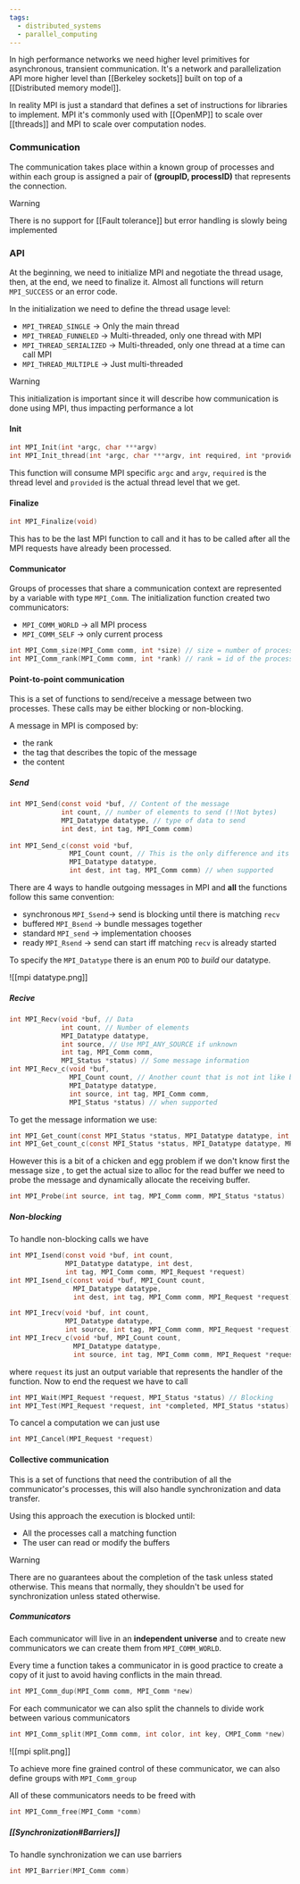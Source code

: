 ```yaml
---
tags:
  - distributed_systems
  - parallel_computing
---
```

In high performance networks we need higher level primitives for asynchronous, transient communication. It's a network and parallelization API more higher level than [[Berkeley sockets]] built on top of a [[Distributed memory model]]. 

In reality MPI is just a standard that defines a set of instructions for libraries to implement. MPI it's commonly used with [[OpenMP]] to scale over [[threads]] and MPI to scale over computation nodes. 
### Communication

The communication takes place within a known group of processes and within each group is assigned a pair of **(groupID, processID)**  that represents the connection.

>[!warning]
>There is no support for [[Fault tolerance]] but error handling is slowly being implemented
### API

At the beginning, we need to initialize MPI and negotiate the thread usage, then, at the end, we need to finalize it. Almost all functions will return `MPI_SUCCESS` or an error code. 

In the initialization we need to define the thread usage level:
- `MPI_THREAD_SINGLE` -> Only the main thread
- `MPI_THREAD_FUNNELED` -> Multi-threaded, only one thread with MPI
- `MPI_THREAD_SERIALIZED` -> Multi-threaded, only one thread at a time can call MPI
- `MPI_THREAD_MULTIPLE` -> Just multi-threaded

>[!warning]
>This initialization is important since it will describe how communication is done using MPI, thus impacting performance a lot
#### Init

```c
int MPI_Init(int *argc, char ***argv)
int MPI_Init_thread(int *argc, char ***argv, int required, int *provided)
```

This function will consume MPI specific `argc` and `argv`, `required` is the thread level and `provided` is the actual thread level that we get.
#### Finalize

```c
int MPI_Finalize(void)
```

This has to be the last MPI function to call and it has to be called after all the MPI requests have already been processed.
#### Communicator

Groups of processes that share a communication context are represented by a variable with type `MPI_Comm`. The initialization function created two communicators:
- `MPI_COMM_WORLD` -> all MPI process
- `MPI_COMM_SELF` -> only current process

```c
int MPI_Comm_size(MPI_Comm comm, int *size) // size = number of processes
int MPI_Comm_rank(MPI_Comm comm, int *rank) // rank = id of the process [0, size)
```
#### Point-to-point communication

This is a set of functions to send/receive a message between two processes. These calls may be either blocking or non-blocking. 

A message in MPI is composed by:
- the rank
- the tag that describes the topic of the message
- the content
##### Send

```c
int MPI_Send(const void *buf, // Content of the message
			 int count, // number of elements to send (!!Not bytes)
			 MPI_Datatype datatype, // type of data to send
			 int dest, int tag, MPI_Comm comm) 
			 
int MPI_Send_c(const void *buf, 
			   MPI_Count count, // This is the only difference and its just the type
			   MPI_Datatype datatype, 
			   int dest, int tag, MPI_Comm comm) // when supported
```

There are 4 ways to handle outgoing messages in MPI and **all** the functions follow this same convention:
- synchronous `MPI_Ssend`-> send is blocking until there is matching `recv`
- buffered `MPI_Bsend` -> bundle messages together 
- standard `MPI_send` -> implementation chooses
- ready  `MPI_Rsend` -> send can start iff matching `recv` is already started

To specify the `MPI_Datatype` there is an enum `POD` to *build* our datatype.

![[mpi datatype.png]]
##### Recive

```c
int MPI_Recv(void *buf, // Data
			 int count, // Number of elements
			 MPI_Datatype datatype, 
			 int source, // Use MPI_ANY_SOURCE if unknown 
			 int tag, MPI_Comm comm, 
			 MPI_Status *status) // Some message information
int MPI_Recv_c(void *buf, 
			   MPI_Count count, // Another count that is not int like before
			   MPI_Datatype datatype, 
			   int source, int tag, MPI_Comm comm, 
			   MPI_Status *status) // when supported
```

To get the message information we use:
```c
int MPI_Get_count(const MPI_Status *status, MPI_Datatype datatype, int *count)
int MPI_Get_count_c(const MPI_Status *status, MPI_Datatype datatype, MPI_Count *count)
```

However this is a bit of a chicken and egg problem if we don't know first the message size , to get the actual size to alloc for the read buffer we need to probe the message and dynamically allocate the receiving buffer.
```c
int MPI_Probe(int source, int tag, MPI_Comm comm, MPI_Status *status)
```
##### Non-blocking

To handle non-blocking calls we have 
```c
int MPI_Isend(const void *buf, int count, 
			  MPI_Datatype datatype, int dest,
			  int tag, MPI_Comm comm, MPI_Request *request)
int MPI_Isend_c(const void *buf, MPI_Count count, 
				MPI_Datatype datatype, 
				int dest, int tag, MPI_Comm comm, MPI_Request *request)

int MPI_Irecv(void *buf, int count, 
			  MPI_Datatype datatype, 
			  int source, int tag, MPI_Comm comm, MPI_Request *request)
int MPI_Irecv_c(void *buf, MPI_Count count, 
				MPI_Datatype datatype,
				int source, int tag, MPI_Comm comm, MPI_Request *request)
```

where `request` its just an output variable that represents the handler of the function. Now to end the request we have to call
```c
int MPI_Wait(MPI_Request *request, MPI_Status *status) // Blocking
int MPI_Test(MPI_Request *request, int *completed, MPI_Status *status) // Non-blocking
```

To cancel a computation we can just use 
```c
int MPI_Cancel(MPI_Request *request)
```
#### Collective communication

This is a set of functions that need the contribution of all the communicator's processes, this will also handle synchronization and data transfer.

Using this approach the execution is blocked until:
- All the processes call a matching function
- The user can read or modify the buffers

>[!warning]
>There are no guarantees about the completion of the task unless stated otherwise. This means that normally, they shouldn't be used for synchronization unless stated otherwise.
##### Communicators

Each communicator will live in an **independent universe** and to create new communicators we can create them from `MPI_COMM_WORLD`.

Every time a function takes a communicator in is good practice to create a copy of it just to avoid having conflicts in the main thread.
```c
int MPI_Comm_dup(MPI_Comm comm, MPI_Comm *new)
```

For each communicator we can also split the channels to divide work between various communicators
```c
int MPI_Comm_split(MPI_Comm comm, int color, int key, CMPI_Comm *new)
```

![[mpi split.png]]

To achieve more fine grained control of these communicator, we can also define groups with `MPI_Comm_group`

All of these communicators needs to be freed with
```c
int MPI_Comm_free(MPI_Comm *comm)
```
##### [[Synchronization#Barriers]]

To handle synchronization we can use barriers
```c
int MPI_Barrier(MPI_Comm comm)
```

